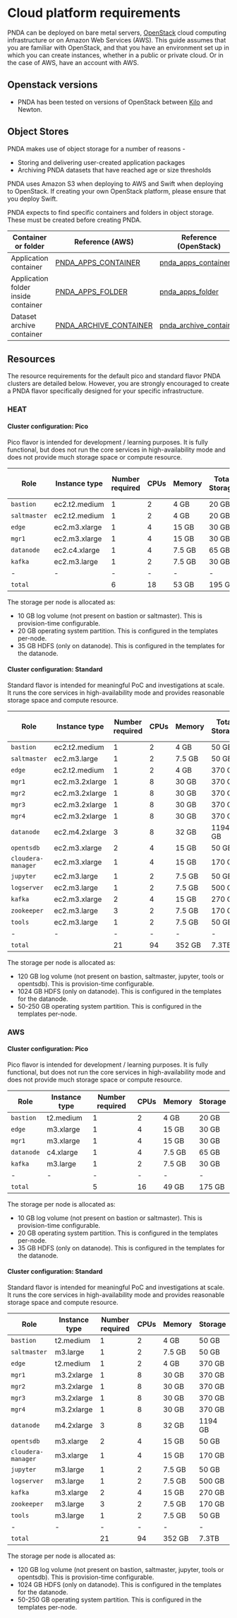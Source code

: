 # Cloud platform requirements

PNDA can be deployed on bare metal servers, [OpenStack](https://www.openstack.org/) cloud computing infrastructure or on Amazon Web Services (AWS). This guide assumes that you are familiar with OpenStack, and that you have an environment set up in which you can create instances, whether in a public or private cloud. Or in the case of AWS, have an account with AWS.

## Openstack versions

- PNDA has been tested on versions of OpenStack between [Kilo](http://releases.openstack.org) and Newton.

## Object Stores

PNDA makes use of object storage for a number of reasons -

- Storing and delivering user-created application packages
- Archiving PNDA datasets that have reached age or size thresholds

PNDA uses Amazon S3 when deploying to AWS and Swift when deploying to OpenStack. If creating your own OpenStack platform, please ensure that you deploy Swift.

PNDA expects to find specific containers and folders in object storage. These must be created before creating PNDA.

| Container or folder | Reference (AWS) | Reference (OpenStack) |
| --- | --- | --- |
| Application container | [PNDA_APPS_CONTAINER](https://github.com/pndaproject/pnda-aws-templates/blob/master/pnda_env_example.yaml) | [pnda_apps_container](https://github.com/pndaproject/pnda-heat-templates/blob/master/pnda_env_example.yaml) | 
| Application folder inside container | [PNDA_APPS_FOLDER](https://github.com/pndaproject/pnda-aws-templates/blob/master/pnda_env_example.yaml) | [pnda_apps_folder](https://github.com/pndaproject/pnda-heat-templates/blob/master/pnda_env_example.yaml) |
| Dataset archive container | [PNDA_ARCHIVE_CONTAINER](https://github.com/pndaproject/pnda-aws-templates/blob/master/pnda_env_example.yaml) | [pnda_archive_container](https://github.com/pndaproject/pnda-heat-templates/blob/master/pnda_env_example.yaml) |

## Resources

The resource requirements for the default pico and standard flavor PNDA clusters are detailed below. However, you are strongly encouraged to create a PNDA flavor specifically designed for your specific infrastructure.

### HEAT
#### Cluster configuration: Pico

Pico flavor is intended for development / learning purposes. It is fully functional, but does not run the core services in high-availability mode and does not provide much storage space or compute resource.

| Role | Instance type | Number required | CPUs | Memory | Total Storage | Root Volume Storage | Log Volume Storage
| --- | --- | --- | --- | --- | --- | --- | --- |
|  `bastion`   |  ec2.t2.medium  | 1 | 2 |  4 GB   | 20 GB | 20 GB | 0 GB
|  `saltmaster`   |  ec2.t2.medium  | 1 | 2 |  4 GB   | 20 GB | 20 GB | 0 GB
|  `edge`      |  ec2.m3.xlarge  | 1 | 4 | 15 GB   | 30 GB | 20 GB | 10 GB
|  `mgr1`      |  ec2.m3.xlarge  | 1 | 4 | 15 GB   | 30 GB | 20 GB | 10 GB
|  `datanode`  |  ec2.c4.xlarge  | 1 | 4 |  7.5 GB | 65 GB | 20 GB | 10 GB
|  `kafka`     |  ec2.m3.large   | 1 | 2 |  7.5 GB | 30 GB | 20 GB | 10 GB
| -  |  - | -  | -  | -  | -  |
|  `total`     |  | 6 | 18 | 53 GB | 195 GB

The storage per node is allocated as:
 - 10 GB log volume (not present on bastion or saltmaster). This is provision-time configurable.
 - 20 GB operating system partition. This is configured in the templates per-node.
 - 35 GB HDFS (only on datanode). This is configured in the templates for the datanode.

#### Cluster configuration: Standard

Standard flavor is intended for meaningful PoC and investigations at scale. It runs the core services in high-availability mode and provides reasonable storage space and compute resource.

| Role | Instance type | Number required | CPUs | Memory | Total Storage | Root Volume Storage | Log Volume Storage
| --- | --- | --- | --- | --- | --- | --- | --- |
|  `bastion`         |  ec2.t2.medium  | 1 | 2 |  4 GB   | 50 GB | 50 GB | 0 GB
|  `saltmaster`      |  ec2.m3.large   | 1 | 2 |  7.5 GB | 50 GB | 50 GB | 0 GB
|  `edge`            |  ec2.t2.medium  | 1 | 2 |  4 GB   | 370 GB | 250 GB | 120 GB
|  `mgr1`            |  ec2.m3.2xlarge | 1 | 8 |  30 GB  | 370 GB | 250 GB | 120 GB
|  `mgr2`            |  ec2.m3.2xlarge | 1 | 8 |  30 GB  | 370 GB | 250 GB | 120 GB
|  `mgr3`            |  ec2.m3.2xlarge | 1 | 8 |  30 GB  | 370 GB | 250 GB | 120 GB
|  `mgr4`            |  ec2.m3.2xlarge | 1 | 8 |  30 GB  | 370 GB | 250 GB | 120 GB
|  `datanode`        |  ec2.m4.2xlarge | 3 | 8 |  32 GB  | 1194 GB | 50 GB | 120 GB
|  `opentsdb`        |  ec2.m3.xlarge  | 2 | 4 | 15 GB   | 50 GB | 50 GB | 0 GB
|  `cloudera-manager`|  ec2.m3.xlarge  | 1 | 4 | 15 GB   | 170 GB | 50 GB | 120 GB
|  `jupyter`         |  ec2.m3.large   | 1 | 2 |  7.5 GB | 50 GB | 50 GB | 0 GB
|  `logserver`       |  ec2.m3.large   | 1 | 2 |  7.5 GB | 500 GB | 500 GB | 0 GB
|  `kafka`           |  ec2.m3.xlarge  | 2 | 4 | 15 GB   | 270 GB | 150 GB | 120 GB
|  `zookeeper`       |  ec2.m3.large   | 3 | 2 |  7.5 GB | 170 GB | 50 GB | 120 GB
|  `tools`           |  ec2.m3.large   | 1 | 2 |  7.5 GB | 50 GB | 50 GB | 0 GB
| -  |  - | -  |  - | -  | -  |
|  `total`           |   | 21 | 94 |  352 GB | 7.3TB

The storage per node is allocated as:
 - 120 GB log volume (not present on bastion, saltmaster, jupyter, tools or opentsdb). This is provision-time configurable.
 - 1024 GB HDFS (only on datanode). This is configured in the templates for the datanode.
 - 50-250 GB operating system partition. This is configured in the templates per-node.

### AWS

#### Cluster configuration: Pico

Pico flavor is intended for development / learning purposes. It is fully functional, but does not run the core services in high-availability mode and does not provide much storage space or compute resource.

| Role | Instance type | Number required | CPUs | Memory | Storage
| --- | --- | --- | --- | --- | --- |
|  `bastion`   |  t2.medium  | 1 | 2 |  4 GB   | 20 GB
|  `edge`      |  m3.xlarge  | 1 | 4 | 15 GB   | 30 GB
|  `mgr1`      |  m3.xlarge  | 1 | 4 | 15 GB   | 30 GB
|  `datanode`  |  c4.xlarge  | 1 | 4 |  7.5 GB | 65 GB
|  `kafka`     |  m3.large   | 1 | 2 |  7.5 GB | 30 GB
| -  |  - | -  | -  | -  | -  |
|  `total`     |  | 5 | 16 | 49 GB | 175 GB

The storage per node is allocated as:
 - 10 GB log volume (not present on bastion or saltmaster). This is provision-time configurable.
 - 20 GB operating system partition. This is configured in the templates per-node.
 - 35 GB HDFS (only on datanode). This is configured in the templates for the datanode.

#### Cluster configuration: Standard

Standard flavor is intended for meaningful PoC and investigations at scale. It runs the core services in high-availability mode and provides reasonable storage space and compute resource.

| Role | Instance type | Number required | CPUs | Memory | Storage
| --- | --- | --- | --- | --- | --- |
|  `bastion`         |  t2.medium  | 1 | 2 |  4 GB   | 50 GB
|  `saltmaster`      |  m3.large   | 1 | 2 |  7.5 GB | 50 GB
|  `edge`            |  t2.medium  | 1 | 2 |  4 GB   | 370 GB
|  `mgr1`            |  m3.2xlarge | 1 | 8 |  30 GB  | 370 GB
|  `mgr2`            |  m3.2xlarge | 1 | 8 |  30 GB  | 370 GB
|  `mgr3`            |  m3.2xlarge | 1 | 8 |  30 GB  | 370 GB
|  `mgr4`            |  m3.2xlarge | 1 | 8 |  30 GB  | 370 GB
|  `datanode`        |  m4.2xlarge | 3 | 8 |  32 GB  | 1194 GB
|  `opentsdb`        |  m3.xlarge  | 2 | 4 | 15 GB   | 50 GB
|  `cloudera-manager`|  m3.xlarge  | 1 | 4 | 15 GB   | 170 GB
|  `jupyter`         |  m3.large   | 1 | 2 |  7.5 GB | 50 GB
|  `logserver`       |  m3.large   | 1 | 2 |  7.5 GB | 500 GB
|  `kafka`           |  m3.xlarge  | 2 | 4 | 15 GB   | 270 GB
|  `zookeeper`       |  m3.large   | 3 | 2 |  7.5 GB | 170 GB
|  `tools`           |  m3.large   | 1 | 2 |  7.5 GB | 50 GB
| -  |  - | -  |  - | -  | -  |
|  `total`           |   | 21 | 94 |  352 GB | 7.3TB

The storage per node is allocated as:
 - 120 GB log volume (not present on bastion, saltmaster, jupyter, tools or opentsdb). This is provision-time configurable.
 - 1024 GB HDFS (only on datanode). This is configured in the templates for the datanode.
 - 50-250 GB operating system partition. This is configured in the templates per-node.
